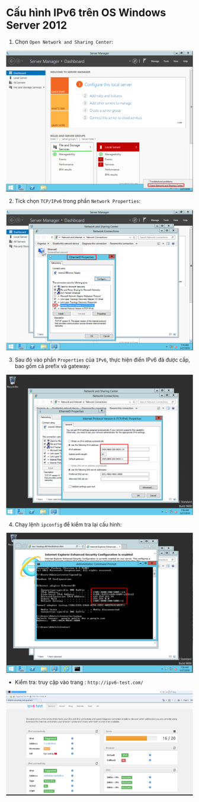 # Cấu hình IPv6 trên OS Windows Server 2012

1. Chọn `Open Network and Sharing Center`:

![](../images/win2012_1.png)

2. Tick chọn `TCP/IPv6` trong phần `Network Properties`:

![](../images/win2012_2.png)

3. Sau đó vào phần `Properties` của `IPv6`, thực hiện điển IPv6 đã được cấp, bao gồm cả prefix và gateway:

![](../images/win2012_3.png)

4. Chạy lệnh `ipconfig` để kiểm tra lại cấu hình:

![](../images/win2012_4.png)

- Kiểm tra: truy cập vào trang : `http://ipv6-test.com/`

![](../images/window6.png)